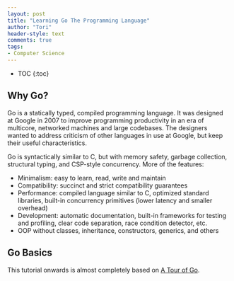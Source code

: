 ```yaml
---
layout: post
title: "Learning Go The Programming Language"
author: "Tori"
header-style: text
comments: true
tags: 
- Computer Science
---
```


- TOC
{:toc}
## Why Go?

Go is a statically typed, compiled programming language. It was designed at Google in 2007 to improve programming productivity in an era of multicore, networked machines and large codebases. The designers wanted to address criticism of other languages in use at Google, but keep their useful characteristics.

Go is syntactically similar to C, but with memory safety, garbage collection, structural typing, and CSP-style concurrency. More of the features:

- Minimalism: easy to learn, read, write and maintain
- Compatibility: succinct and strict compatibility guarantees
- Performance: compiled language similar to C, optimized standard libraries, built-in concurrency primitives (lower latency and smaller overhead)
- Development: automatic documentation, built-in frameworks for testing and profiling, clear code separation, race condition detector, etc.
- OOP without classes, inheritance, constructors, generics, and others

## Go Basics

This tutorial onwards is almost completely based on [A Tour of Go](https://tour.golang.org/list).
